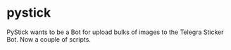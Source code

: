 # pystick
PyStick wants to be a Bot for upload bulks of images to the Telegra Sticker Bot. Now a couple of scripts. 
